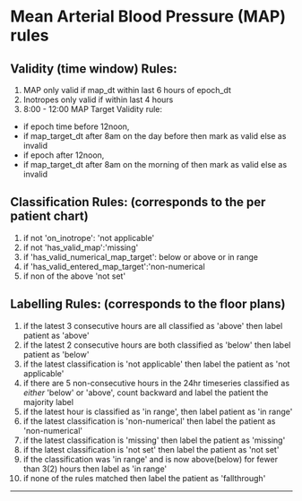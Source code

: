 # Mean Arterial Blood Pressure (MAP) rules
## Validity (time window) Rules: 

1. MAP only valid if map_dt within last 6 hours of epoch_dt 
2. Inotropes only valid if within last 4 hours 
3. 8:00 - 12:00 MAP Target Validity rule: 
  -  if epoch time before 12noon, 
  -  if map_target_dt after 8am on the day before then mark as valid else as invalid 
  -  if epoch after 12noon, 
  -  if map_target_dt after 8am on the morning of then mark as valid else as invalid 

        	 

## Classification Rules: (corresponds to the per patient chart) 

1. if not 'on_inotrope': 'not applicable'
2. if not 'has_valid_map':'missing' 
3. if 'has_valid_numerical_map_target': below or above or in range 
4. if 'has_valid_entered_map_target':'non-numerical 
5. if non of the above 'not set' 

 
## Labelling Rules: (corresponds to the floor plans)     

1. if the latest 3 consecutive hours are all classified as 'above' then label patient as 'above'
2. if the latest 2 consecutive hours are both classified as 'below' then label patient as 'below'       
3. if the latest classification is 'not applicable' then label the patient as 'not applicable' 
4. if there are 5 non-consecutive hours in the 24hr timeseries classified as *either* 'below' or 'above', count backward and label the patient the majority label 
5. if the latest hour is classified as 'in range', then label patient as 'in range' 
6. if the latest classification is 'non-numerical' then label the patient as 'non-numerical' 
7. if the latest classification is 'missing' then label the patient as 'missing' 
8. if the latest classification is 'not set' then label the patient as 'not set' 
9. if the classification was 'in range' and is now above(below) for fewer than 3(2) hours then label as 'in range' 
10. if none of the rules matched then label the patient as 'fallthrough' 
---
